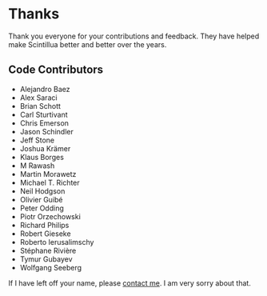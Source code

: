 # Thanks

Thank you everyone for your contributions and feedback. They have helped make
Scintillua better and better over the years.

## Code Contributors

* Alejandro Baez
* Alex Saraci
* Brian Schott
* Carl Sturtivant
* Chris Emerson
* Jason Schindler
* Jeff Stone
* Joshua Krämer
* Klaus Borges
* M Rawash
* Martin Morawetz
* Michael T. Richter
* Neil Hodgson
* Olivier Guibé
* Peter Odding
* Piotr Orzechowski
* Richard Philips
* Robert Gieseke
* Roberto Ierusalimschy
* Stéphane Rivière
* Tymur Gubayev
* Wolfgang Seeberg

If I have left off your name, please [contact me][]. I am very sorry about that.

[contact me]: README.html#Contact
